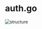 ﻿# auth.go
![structure](https://user-images.githubusercontent.com/37099761/146785822-f9cb29d9-9c1b-45ed-b1d1-43b97b1536db.png)
